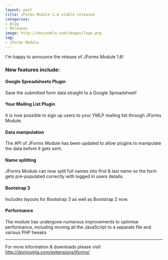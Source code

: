 ```yaml
---
layout: post
title: JForms Module 1.6 stable released
categories: 
- Blog
- Releases
image: http://donjoomla.com/images/logo.png
tag: 
- JForms Module
---
```

I'm happy to announce the release of JForms Module 1.6!

### New features include:

#### Google Spreadsheets Plugin
Save the submitted form data straight to a Google Spreadsheet!

#### Your Mailing List Plugin
It is now possible to sign up users to your YMLP mailing list through JForms Module.

#### Data manipulation
The API of JForms Module has been updated to allow plugins to manipulate the data before it gets sent.

#### Name splitting
JForms Module can now split full names into first & last name so the form gets pre-populated correctly with logged in users details.

#### Bootstrap 3
Includes layouts for Bootstrap 3 as well as Bootstrap 2 now.

#### Performance
The module has undergone numerous improvements to optimise performance, including moving all the JavaScript to a separate file and various PHP tweaks

---

For more information & downloads please visit <http://donjoomla.com/extensions/jforms/>

